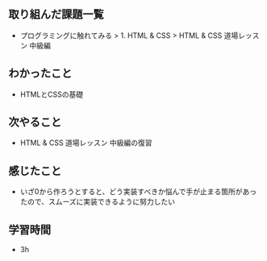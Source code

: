## 取り組んだ課題一覧
* プログラミングに触れてみる > 1. HTML & CSS > HTML & CSS 道場レッスン 中級編

## わかったこと
* HTMLとCSSの基礎

## 次やること
* HTML & CSS 道場レッスン 中級編の復習

## 感じたこと
* いざ0から作ろうとすると、どう実装すべきか悩んで手が止まる箇所があったので、スムーズに実装できるように努力したい

## 学習時間
* 3h
